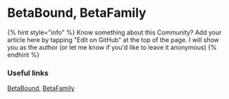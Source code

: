 # BetaBound, BetaFamily

{% hint style="info" %}
Know something about this Community? Add your article here by tapping "Edit on GitHub" at the top of the page. I will show you as the author \(or let me know if you'd like to leave it anonymous\)
{% endhint %}

### Useful links

[BetaBound](https://www.betabound.com/), [BetaFamily](https://betafamily.com/) 

